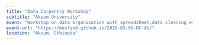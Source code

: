 ```yaml
---
title: "Data Carpentry Workshop"
subtitle: "Aksum University"
event: "Workshop on data organization with spreadsheet,data cleaning with open refine and data Analysis with R"
event-url: "https://mesfind.github.io/2018-03-05-DC-AU/"
location: "Aksum, Ethiopia"
---
```

